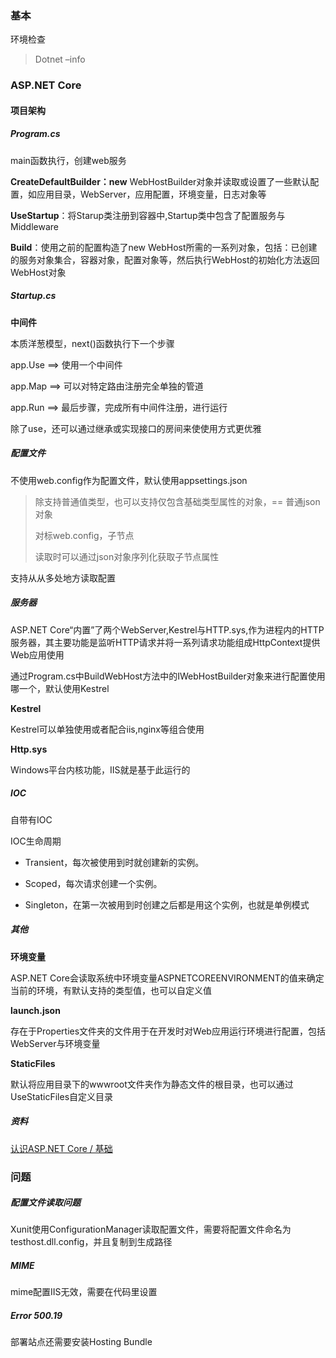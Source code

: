 ### 基本

环境检查

> Dotnet –info



### ASP.NET Core

#### 项目架构

##### Program.cs

main函数执行，创建web服务



**CreateDefaultBuilder：new** WebHostBuilder对象并读取或设置了一些默认配置，如应用目录，WebServer，应用配置，环境变量，日志对象等



**UseStartup**：将Starup类注册到容器中,Startup类中包含了配置服务与Middleware



**Build**：使用之前的配置构造了new WebHost所需的一系列对象，包括：已创建的服务对象集合，容器对象，配置对象等，然后执行WebHost的初始化方法返回WebHost对象



##### Startup.cs

**中间件**

本质洋葱模型，next()函数执行下一个步骤



app.Use ==> 使用一个中间件

app.Map ==> 可以对特定路由注册完全单独的管道

app.Run ==> 最后步骤，完成所有中间件注册，进行运行



除了use，还可以通过继承或实现接口的房间来使使用方式更优雅





##### 配置文件

不使用web.config作为配置文件，默认使用appsettings.json

> 除支持普通值类型，也可以支持仅包含基础类型属性的对象，== 普通json对象
>
> 对标web.config，子节点
>
> 读取时可以通过json对象序列化获取子节点属性



支持从从多处地方读取配置



##### 服务器



ASP.NET Core“内置”了两个WebServer,Kestrel与HTTP.sys,作为进程内的HTTP服务器，其主要功能是监听HTTP请求并将一系列请求功能组成HttpContext提供Web应用使用



通过Program.cs中BuildWebHost方法中的IWebHostBuilder对象来进行配置使用哪一个，默认使用Kestrel



**Kestrel**

Kestrel可以单独使用或者配合iis,nginx等组合使用



**Http.sys**

Windows平台内核功能，IIS就是基于此运行的



##### IOC

自带有IOC

IOC生命周期

- Transient，每次被使用到时就创建新的实例。

- Scoped，每次请求创建一个实例。

- Singleton，在第一次被用到时创建之后都是用这个实例，也就是单例模式



##### 其他



**环境变量**

ASP.NET Core会读取系统中环境变量ASPNETCOREENVIRONMENT的值来确定当前的环境，有默认支持的类型值，也可以自定义值



**launch.json**

存在于Properties文件夹的文件用于在开发时对Web应用运行环境进行配置，包括WebServer与环境变量



**StaticFiles**

默认将应用目录下的wwwroot文件夹作为静态文件的根目录，也可以通过UseStaticFiles自定义目录



##### 资料

[认识ASP.NET Core / 基础](https://zhuanlan.zhihu.com/p/39692934)



### 问题

##### 配置文件读取问题

Xunit使用ConfigurationManager读取配置文件，需要将配置文件命名为testhost.dll.config，并且复制到生成路径





##### MIME

mime配置IIS无效，需要在代码里设置



##### Error 500.19

部署站点还需要安装Hosting Bundle


